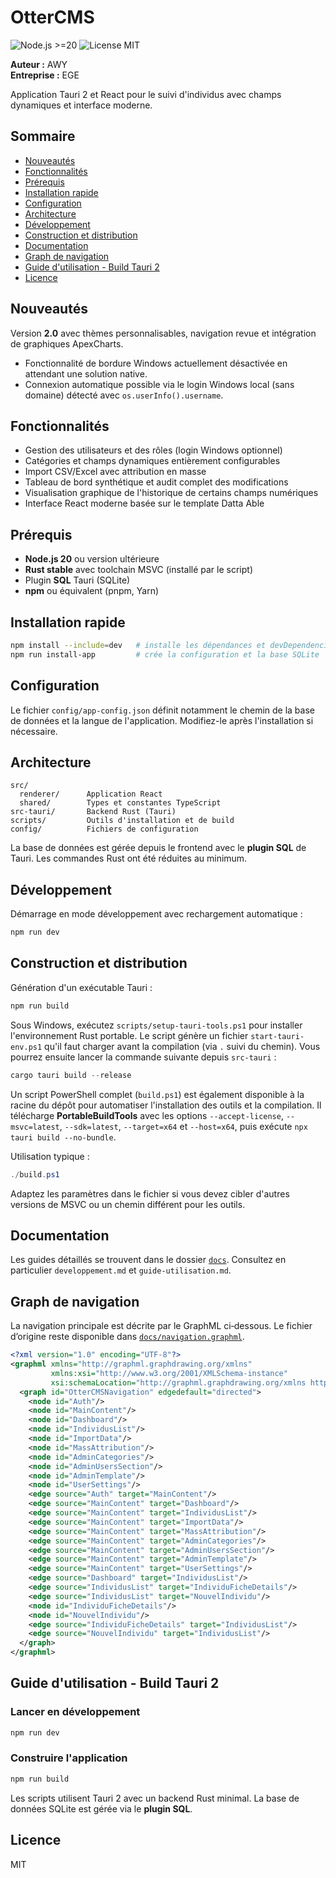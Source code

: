 # OtterCMS

![Node.js >=20](https://img.shields.io/badge/node-%3E=20.0-brightgreen)
![License MIT](https://img.shields.io/badge/license-MIT-blue.svg)

**Auteur :** AWY  
**Entreprise :** EGE

Application Tauri 2 et React pour le suivi d'individus avec champs dynamiques et interface moderne.

## Sommaire

- [Nouveautés](#nouveautés)
- [Fonctionnalités](#fonctionnalités)
- [Prérequis](#prérequis)
- [Installation rapide](#installation-rapide)
- [Configuration](#configuration)
- [Architecture](#architecture)
- [Développement](#développement)
- [Construction et distribution](#construction-et-distribution)
- [Documentation](#documentation)
- [Graph de navigation](#graph-de-navigation)
- [Guide d'utilisation - Build Tauri 2](#guide-dutilisation---build-tauri-2)
- [Licence](#licence)

## Nouveautés

Version **2.0** avec thèmes personnalisables, navigation revue et intégration de graphiques ApexCharts.
- Fonctionnalité de bordure Windows actuellement désactivée en attendant une solution native.
- Connexion automatique possible via le login Windows local (sans domaine) détecté avec `os.userInfo().username`.

## Fonctionnalités

- Gestion des utilisateurs et des rôles (login Windows optionnel)
- Catégories et champs dynamiques entièrement configurables
- Import CSV/Excel avec attribution en masse
- Tableau de bord synthétique et audit complet des modifications
- Visualisation graphique de l'historique de certains champs numériques
- Interface React moderne basée sur le template Datta Able

## Prérequis

- **Node.js 20** ou version ultérieure
- **Rust stable** avec toolchain MSVC (installé par le script)
- Plugin **SQL** Tauri (SQLite)
- **npm** ou équivalent (pnpm, Yarn)

## Installation rapide

```bash
npm install --include=dev   # installe les dépendances et devDependencies
npm run install-app         # crée la configuration et la base SQLite
```

## Configuration

Le fichier `config/app-config.json` définit notamment le chemin de la base de données et la langue de l'application. Modifiez-le après l'installation si nécessaire.

## Architecture

```
src/
  renderer/      Application React
  shared/        Types et constantes TypeScript
src-tauri/       Backend Rust (Tauri)
scripts/         Outils d'installation et de build
config/          Fichiers de configuration
```

La base de données est gérée depuis le frontend avec le **plugin SQL** de Tauri.
Les commandes Rust ont été réduites au minimum.

## Développement

Démarrage en mode développement avec rechargement automatique :

```bash
npm run dev
```

## Construction et distribution

Génération d'un exécutable Tauri :

```bash
npm run build
```

Sous Windows, exécutez `scripts/setup-tauri-tools.ps1` pour installer
l'environnement Rust portable. Le script
génère un fichier `start-tauri-env.ps1` qu'il faut charger avant la compilation
(via `.` suivi du chemin). Vous pourrez ensuite lancer la commande suivante
depuis `src-tauri` :

```powershell
cargo tauri build --release
```

Un script PowerShell complet (`build.ps1`) est également disponible à la racine
du dépôt pour automatiser l'installation des outils et la compilation. Il
télécharge **PortableBuildTools** avec les options `--accept-license`,
`--msvc=latest`, `--sdk=latest`, `--target=x64` et `--host=x64`, puis exécute
`npx tauri build --no-bundle`.

Utilisation typique :

```powershell
./build.ps1
```

Adaptez les paramètres dans le fichier si vous devez cibler d'autres versions
de MSVC ou un chemin différent pour les outils.

## Documentation

Les guides détaillés se trouvent dans le dossier [`docs`](docs). Consultez en particulier `developpement.md` et `guide-utilisation.md`.

## Graph de navigation

La navigation principale est décrite par le GraphML ci‑dessous. Le fichier d’origine reste disponible dans [`docs/navigation.graphml`](docs/navigation.graphml).

```xml
<?xml version="1.0" encoding="UTF-8"?>
<graphml xmlns="http://graphml.graphdrawing.org/xmlns"
         xmlns:xsi="http://www.w3.org/2001/XMLSchema-instance"
         xsi:schemaLocation="http://graphml.graphdrawing.org/xmlns http://graphml.graphdrawing.org/xmlns/1.0/graphml.xsd">
  <graph id="OtterCMSNavigation" edgedefault="directed">
    <node id="Auth"/>
    <node id="MainContent"/>
    <node id="Dashboard"/>
    <node id="IndividusList"/>
    <node id="ImportData"/>
    <node id="MassAttribution"/>
    <node id="AdminCategories"/>
    <node id="AdminUsersSection"/>
    <node id="AdminTemplate"/>
    <node id="UserSettings"/>
    <edge source="Auth" target="MainContent"/>
    <edge source="MainContent" target="Dashboard"/>
    <edge source="MainContent" target="IndividusList"/>
    <edge source="MainContent" target="ImportData"/>
    <edge source="MainContent" target="MassAttribution"/>
    <edge source="MainContent" target="AdminCategories"/>
    <edge source="MainContent" target="AdminUsersSection"/>
    <edge source="MainContent" target="AdminTemplate"/>
    <edge source="MainContent" target="UserSettings"/>
    <edge source="Dashboard" target="IndividusList"/>
    <edge source="IndividusList" target="IndividuFicheDetails"/>
    <edge source="IndividusList" target="NouvelIndividu"/>
    <node id="IndividuFicheDetails"/>
    <node id="NouvelIndividu"/>
    <edge source="IndividuFicheDetails" target="IndividusList"/>
    <edge source="NouvelIndividu" target="IndividusList"/>
  </graph>
</graphml>
```

## Guide d'utilisation - Build Tauri 2

### Lancer en développement
```bash
npm run dev
```

### Construire l'application
```bash
npm run build
```

Les scripts utilisent Tauri 2 avec un backend Rust minimal. La base de données SQLite est gérée via le **plugin SQL**.
## Licence

MIT
